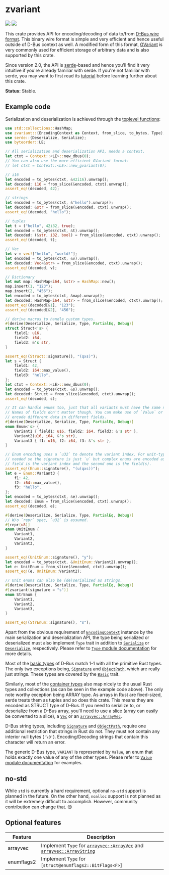 # zvariant

[![](https://docs.rs/zvariant/badge.svg)](https://docs.rs/zvariant/) [![](https://img.shields.io/crates/v/zvariant)](https://crates.io/crates/zvariant)

This crate provides API for encoding/decoding of data to/from [D-Bus wire format][dwf]. This binary
wire format is simple and very efficient and hence useful outside of D-Bus context as well. A
modified form of this format, [GVariant] is very commonly used for efficient storage of arbitrary
data and is also supported by this crate.

Since version 2.0, the API is [serde]-based and hence you'll find it very intuitive if you're
already familiar with serde. If you're not familiar with serde, you may want to first read its
[tutorial] before learning further about this crate.

**Status:** Stable.

## Example code

Serialization and deserialization is achieved through the [toplevel functions]:

```rust
use std::collections::HashMap;
use zvariant::{EncodingContext as Context, from_slice, to_bytes, Type};
use serde::{Deserialize, Serialize};
use byteorder::LE;

// All serialization and deserialization API, needs a context.
let ctxt = Context::<LE>::new_dbus(0);
// You can also use the more efficient GVariant format:
// let ctxt = Context::<LE>::new_gvariant(0);

// i16
let encoded = to_bytes(ctxt, &42i16).unwrap();
let decoded: i16 = from_slice(&encoded, ctxt).unwrap();
assert_eq!(decoded, 42);

// strings
let encoded = to_bytes(ctxt, &"hello").unwrap();
let decoded: &str = from_slice(&encoded, ctxt).unwrap();
assert_eq!(decoded, "hello");

// tuples
let t = ("hello", 42i32, true);
let encoded = to_bytes(ctxt, &t).unwrap();
let decoded: (&str, i32, bool) = from_slice(&encoded, ctxt).unwrap();
assert_eq!(decoded, t);

// Vec
let v = vec!["hello", "world!"];
let encoded = to_bytes(ctxt, &v).unwrap();
let decoded: Vec<&str> = from_slice(&encoded, ctxt).unwrap();
assert_eq!(decoded, v);

// Dictionary
let mut map: HashMap<i64, &str> = HashMap::new();
map.insert(1, "123");
map.insert(2, "456");
let encoded = to_bytes(ctxt, &map).unwrap();
let decoded: HashMap<i64, &str> = from_slice(&encoded, ctxt).unwrap();
assert_eq!(decoded[&1], "123");
assert_eq!(decoded[&2], "456");

// derive macros to handle custom types.
#[derive(Deserialize, Serialize, Type, PartialEq, Debug)]
struct Struct<'s> {
    field1: u16,
    field2: i64,
    field3: &'s str,
}

assert_eq!(Struct::signature(), "(qxs)");
let s = Struct {
    field1: 42,
    field2: i64::max_value(),
    field3: "hello",
};
let ctxt = Context::<LE>::new_dbus(0);
let encoded = to_bytes(ctxt, &s).unwrap();
let decoded: Struct = from_slice(&encoded, ctxt).unwrap();
assert_eq!(decoded, s);

// It can handle enums too, just that all variants must have the same number and types of fields.
// Names of fields don't matter though. You can make use of `Value` or `OwnedValue` if you want to
// encode different data in different fields.
#[derive(Deserialize, Serialize, Type, PartialEq, Debug)]
enum Enum<'s> {
    Variant1 { field1: u16, field2: i64, field3: &'s str },
    Variant2(u16, i64, &'s str),
    Variant3 { f1: u16, f2: i64, f3: &'s str },
}

// Enum encoding uses a `u32` to denote the variant index. For unit-type enums that's all that's
// needed so the signature is just `u` but complex enums are encoded as a structure whose first
// field is the variant index and the second one is the field(s).
assert_eq!(Enum::signature(), "(u(qxs))");
let e = Enum::Variant3 {
    f1: 42,
    f2: i64::max_value(),
    f3: "hello",
};
let encoded = to_bytes(ctxt, &e).unwrap();
let decoded: Enum = from_slice(&encoded, ctxt).unwrap();
assert_eq!(decoded, e);

#[derive(Deserialize, Serialize, Type, PartialEq, Debug)]
// W/o `repr` spec, `u32` is assumed.
#[repr(u8)]
enum UnitEnum {
    Variant1,
    Variant2,
    Variant3,
}

assert_eq!(UnitEnum::signature(), "y");
let encoded = to_bytes(ctxt, &UnitEnum::Variant2).unwrap();
let e: UnitEnum = from_slice(&encoded, ctxt).unwrap();
assert_eq!(e, UnitEnum::Variant2);

// Unit enums can also be (de)serialized as strings.
#[derive(Deserialize, Serialize, Type, PartialEq, Debug)]
#[zvariant(signature = "s")]
enum StrEnum {
    Variant1,
    Variant2,
    Variant3,
}

assert_eq!(StrEnum::signature(), "s");
```

Apart from the obvious requirement of [`EncodingContext`] instance by the main serialization and
deserialization API, the type being serialized or deserialized must also implement `Type`
trait in addition to [`Serialize`] or [`Deserialize`], respectively. Please refer to [`Type`
module documentation] for more details.

Most of the [basic types] of D-Bus match 1-1 with all the primitive Rust types. The only two
exceptions being, [`Signature`] and [`ObjectPath`], which are really just strings. These types
are covered by the [`Basic`] trait.

Similarly, most of the [container types] also map nicely to the usual Rust types and
collections (as can be seen in the example code above). The only note worthy exception being
ARRAY type. As arrays in Rust are fixed-sized, serde treats them as tuples and so does this
crate. This means they are encoded as STRUCT type of D-Bus. If you need to serialize to, or
deserialize from a D-Bus array, you'll need to use a [slice] (array can easily be converted to a
slice), a [`Vec`] or an [`arrayvec::ArrayVec`].

D-Bus string types, including [`Signature`] and [`ObjectPath`], require one additional
restriction that strings in Rust do not. They must not contain any interior null bytes (`'\0'`).
Encoding/Decoding strings that contain this character will return an error.

The generic D-Bus type, `VARIANT` is represented by `Value`, an enum that holds exactly one
value of any of the other types. Please refer to [`Value` module documentation] for examples.

## no-std

While `std` is currently a hard requirement, optional `no-std` support is planned in the future.
On the other hand, `noalloc` support is not planned as it will be extremely difficult to
accomplish. However, community contribution can change that. 😊

## Optional features

| Feature | Description |
| ---     | ----------- |
| arrayvec | Implement `Type` for [`arrayvec::ArrayVec`] and [`arrayvec::ArrayString`] |
| enumflags2 | Implement `Type` for [`struct@enumflags2::BitFlags<F>`] |

[dwf]: https://dbus.freedesktop.org/doc/dbus-specification.html#message-protocol-marshaling
[GVariant]: https://web.archive.org/web/20220119135702/https://people.gnome.org/~desrt/gvariant-serialisation.pdf
[serde]: https://crates.io/crates/serde
[tutorial]: https://serde.rs/
[toplevel functions]: https://docs.rs/zvariant/latest/zvariant/#functions
[`EncodingContext`]: https://docs.rs/zvariant/latest/zvariant/struct.EncodingContext.html
[`Serialize`]: https://docs.serde.rs/serde/trait.Serialize.html
[`Deserialize`]: https://docs.serde.rs/serde/de/trait.Deserialize.html
[`Type` module documentation]: https://docs.rs/zvariant/latest/zvariant/trait.Type.html
[basic types]: https://dbus.freedesktop.org/doc/dbus-specification.html#basic-types
[`Signature`]: https://docs.rs/zvariant/latest/zvariant/struct.Signature.html
[`ObjectPath`]: https://docs.rs/zvariant/latest/zvariant/struct.ObjectPath.html
[`Basic`]: https://docs.rs/zvariant/latest/zvariant/trait.Basic.html
[container types]: https://dbus.freedesktop.org/doc/dbus-specification.html#container-types
[slice]: https://doc.rust-lang.org/std/primitive.slice.html
[`Vec`]: https://doc.rust-lang.org/std/vec/struct.Vec.html
[`arrayvec::ArrayVec`]: https://docs.rs/arrayvec/0.7.1/arrayvec/struct.ArrayVec.html
[`arrayvec::ArrayString`]: https://docs.rs/arrayvec/0.7.1/arrayvec/struct.ArrayString.html
[`Value` module documentation]: https://docs.rs/zvariant/latest/zvariant/enum.Value.html
